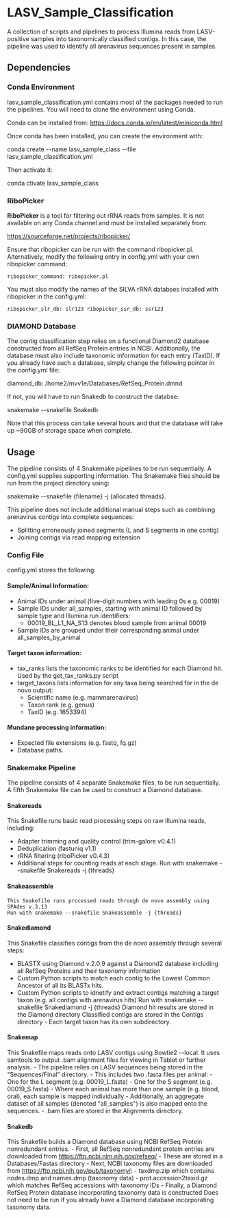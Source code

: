 # LASV_Sample_Classification
 A collection of scripts and pipelines to process Illumina reads from LASV-positive samples into taxonomically classified contigs. In this case, the pipeline was used to identify all arenavirus sequences present in samples.

## Dependencies

### Conda Environment

 lasv_sample_classification.yml contains most of the packages needed to run the pipelines. You will need to clone the environment using Conda.

 Conda can be installed from: https://docs.conda.io/en/latest/miniconda.html

 Once conda has been installed, you can create the environment with:

 conda create --name lasv_sample_class --file lasv_sample_classification.yml

 Then activate it:

 conda ctivate lasv_sample_class

### RiboPicker

 **RiboPicker**  is a tool for filtering out rRNA reads from samples. It is not available on any Conda channel and must be installed separately from:

 https://sourceforge.net/projects/ribopicker/ 

 Ensure that ribopicker can be run with the command ribopicker.pl. Alternatively, modify the following entry in config.yml with your own ribopicker command:

 `ribopicker_command:
    ribopicker.pl`

 You must also modify the names of the SILVA rRNA databses installed with ribopicker in the config.yml:

 `ribopicker_slr_db:
    slr123
  ribopicker_ssr_db:
    ssr123`


### DIAMOND Database

 The contig classification step relies on a functional Diamond2 database constructed from all RefSeq Protein entries in NCBI. Additionally, the database must also include taxonomic information for each entry (TaxID). If you already have such a database, simply change the following pointer in the config.yml file:

 diamond_db:
  /home2/mvv1e/Databases/RefSeq_Protein.dmnd

 If not, you will have to run Snakedb to construct the databse:

 snakemake --snakefile Snakedb 

 Note that this process can take several hours and that the database will take up ~90GB of storage space when complete.

## Usage

The pipeline consists of 4 Snakemake pipelines to be run sequentially. A config.yml supplies supporting information. 
The Snakemake files should be run from the project directory using:

 snakemake --snakefile {filename} -j {allocated threads}.

 This pipeline does not include additional manual steps such as combining arenavirus contigs into complete sequences:
 - Splitting erroneously joined segments (L and S segments in one contig)
 - Joining contigs via read mapping extension

### Config File

config.yml stores the following:

#### Sample/Animal Information:

- Animal IDs under animal (five-digit numbers with leading 0s e.g. 00019)
- Sample IDs under all_samples, starting with animal ID followed by sample type and Illumina run identifiers:
    - 00019_BL_L1_NA_S13 denotes blood sample from animal 00019
- Sample IDs are grouped under their corresponding animal under all_samples_by_animal

#### Target taxon information:

- tax_ranks lists the taxonomic ranks to be identified for each Diamond hit. Used by the get_tax_ranks.py script
- target_taxons lists information for any taxa being searched for in the de novo output: 
    - Scientific name (e.g. mammarenavirus)
    - Taxon rank (e.g. genus)
    - TaxID (e.g. 1653394)

#### Mundane processing information:

- Expected file extensions (e.g. fastq, fq.gz)
- Database paths.

### Snakemake Pipeline

 The pipeline consists of 4 separate Snakemake files, to be run sequentially. A fifth Snakemake file can be used to construct a Diamond database.

#### Snakereads

This Snakefile runs basic read processing steps on raw Illumina reads, including:
- Adapter trimming and quality control (trim-galore v0.4.1)
- Deduplication (fastuniq v1.1)
- rRNA filtering (riboPicker v0.4.3)
- Additional steps for counting reads at each stage.
Run with snakemake --snakefile Snakereads -j {threads}

#### Snakeassemble

 	This Snakefile runs processed reads through de novo assembly using SPAdes v.3.13
 	Run with snakemake --snakefile Snakeassemble -j {threads}

#### Snakediamond

This Snakefile classifies contigs from the de novo assembly through several steps:
   - BLASTX using Diamond v.2.0.9 against a Diamond2 database including all RefSeq Proteins and their taxonomy information
   - Custom Python scripts to match each contig to the Lowest Common Ancestor of all its BLASTx hits.
   - Custom Python scripts to idnetify and extract contigs matching a target taxon (e.g. all contigs with arenavirus hits)
Run with snakemake --snakefile Snakediamond -j {threads}
Diamond hit results are stored in the Diamond directory
Classified contigs are stored in the Contigs directory
    - Each target taxon has its own subdirectory.

#### Snakemap

This Snakefile maps reads onto LASV contigs using Bowtie2 --local. 
It uses samtools to output .bam alignment files for viewing in Tablet or further analysis.
    - The pipeline relies on LASV sequences being stored in the "Sequences/Final" directory.
        - This includes two .fasta files per animal:
            - One for the L segment (e.g. 00019_L.fasta)
            - One for the S segment (e.g. 00019_S.fasta)
    - Where each animal has more than one sample (e.g. blood, oral), each sample is mapped individually
    - Additionally, an aggregate dataset of all samples (denoted "all_samples") is also mapped onto the sequences.
    - .bam files are stored in the Alignments directory.

#### Snakedb

This Snakefile builds a Diamond database using NCBI RefSeq Protein nonredundant entries.
    - First, all RefSeq nonredundant protein entries are downloaded from https://ftp.ncbi.nlm.nih.gov/refseq/
        - These are stored in a Databases/Fastas directory
    - Next, NCBI taxonomy files are downloaded from https://ftp.ncbi.nih.gov/pub/taxonomy/:
        - taxdmp.zip which contains nodes.dmp and names.dmp (taxonomy data)
        - prot.accession2taxid.gz which matches RefSeq accessions with taxonomy IDs
    - Finally, a Diamond RefSeq Protein database incorporating taxonomy data is constructed
Does not need to be run if you already have a Diamond database incorporating taxonomy data.


